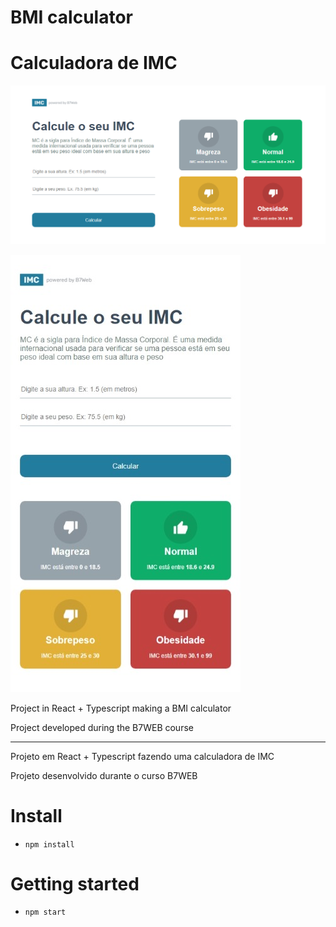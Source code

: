 # BMI calculator
# Calculadora de IMC

![Desktop](https://github.com/glauberbandeira/react_calc_imc/blob/main/src/assets/home_desktop.png)

![Mobile](https://github.com/glauberbandeira/react_calc_imc/blob/main/src/assets/home_mobile.jpeg)

Project in React + Typescript making a BMI calculator

Project developed during the B7WEB course
______________________________________

Projeto em React + Typescript fazendo uma calculadora de IMC

Projeto desenvolvido durante o curso B7WEB

# Install

- `npm install`

# Getting started

- `npm start`